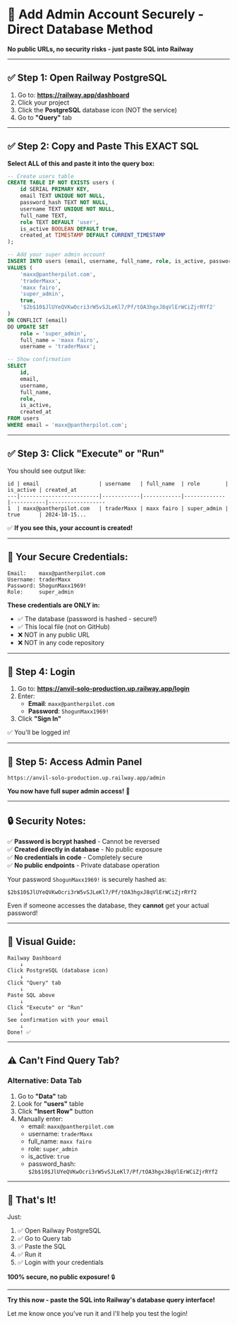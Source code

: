 # 🔐 Add Admin Account Securely - Direct Database Method

**No public URLs, no security risks - just paste SQL into Railway**

---

## ✅ **Step 1: Open Railway PostgreSQL**

1. Go to: **https://railway.app/dashboard**
2. Click your project
3. Click the **PostgreSQL** database icon (NOT the service)
4. Go to **"Query"** tab

---

## ✅ **Step 2: Copy and Paste This EXACT SQL**

**Select ALL of this and paste it into the query box:**

```sql
-- Create users table
CREATE TABLE IF NOT EXISTS users (
    id SERIAL PRIMARY KEY,
    email TEXT UNIQUE NOT NULL,
    password_hash TEXT NOT NULL,
    username TEXT UNIQUE NOT NULL,
    full_name TEXT,
    role TEXT DEFAULT 'user',
    is_active BOOLEAN DEFAULT true,
    created_at TIMESTAMP DEFAULT CURRENT_TIMESTAMP
);

-- Add your super admin account
INSERT INTO users (email, username, full_name, role, is_active, password_hash)
VALUES (
    'maxx@pantherpilot.com',
    'traderMaxx',
    'maxx fairo',
    'super_admin',
    true,
    '$2b$10$JlUYeQVKwOcri3rW5vSJLeKl7/Pf/tOA3hgxJ8qVlErWCiZjrRYf2'
)
ON CONFLICT (email) 
DO UPDATE SET 
    role = 'super_admin',
    full_name = 'maxx fairo',
    username = 'traderMaxx';

-- Show confirmation
SELECT 
    id, 
    email, 
    username, 
    full_name, 
    role, 
    is_active,
    created_at 
FROM users 
WHERE email = 'maxx@pantherpilot.com';
```

---

## ✅ **Step 3: Click "Execute" or "Run"**

You should see output like:

```
id | email                   | username   | full_name  | role        | is_active | created_at
---|-------------------------|------------|------------|-------------|-----------|------------------
1  | maxx@pantherpilot.com   | traderMaxx | maxx fairo | super_admin | true      | 2024-10-15...
```

✅ **If you see this, your account is created!**

---

## 🔐 **Your Secure Credentials:**

```
Email:    maxx@pantherpilot.com
Username: traderMaxx
Password: ShogunMaxx1969!
Role:     super_admin
```

**These credentials are ONLY in:**
- ✅ The database (password is hashed - secure!)
- ✅ This local file (not on GitHub)
- ❌ NOT in any public URL
- ❌ NOT in any code repository

---

## 🎯 **Step 4: Login**

1. Go to: **https://anvil-solo-production.up.railway.app/login**
2. Enter:
   - **Email**: `maxx@pantherpilot.com`
   - **Password**: `ShogunMaxx1969!`
3. Click **"Sign In"**

✅ You'll be logged in!

---

## 🚀 **Step 5: Access Admin Panel**

```
https://anvil-solo-production.up.railway.app/admin
```

**You now have full super admin access!** 🎉

---

## 🔒 **Security Notes:**

✅ **Password is bcrypt hashed** - Cannot be reversed  
✅ **Created directly in database** - No public exposure  
✅ **No credentials in code** - Completely secure  
✅ **No public endpoints** - Private database operation  

Your password `ShogunMaxx1969!` is securely hashed as:
```
$2b$10$JlUYeQVKwOcri3rW5vSJLeKl7/Pf/tOA3hgxJ8qVlErWCiZjrRYf2
```

Even if someone accesses the database, they **cannot** get your actual password!

---

## 📸 **Visual Guide:**

```
Railway Dashboard
    ↓
Click PostgreSQL (database icon)
    ↓
Click "Query" tab
    ↓
Paste SQL above
    ↓
Click "Execute" or "Run"
    ↓
See confirmation with your email
    ↓
Done! ✅
```

---

## ⚠️ **Can't Find Query Tab?**

### **Alternative: Data Tab**

1. Go to **"Data"** tab
2. Look for **"users"** table
3. Click **"Insert Row"** button
4. Manually enter:
   - email: `maxx@pantherpilot.com`
   - username: `traderMaxx`
   - full_name: `maxx fairo`
   - role: `super_admin`
   - is_active: `true`
   - password_hash: `$2b$10$JlUYeQVKwOcri3rW5vSJLeKl7/Pf/tOA3hgxJ8qVlErWCiZjrRYf2`

---

## 🎯 **That's It!**

Just:
1. ✅ Open Railway PostgreSQL
2. ✅ Go to Query tab
3. ✅ Paste the SQL
4. ✅ Run it
5. ✅ Login with your credentials

**100% secure, no public exposure!** 🔒

---

**Try this now - paste the SQL into Railway's database query interface!**

Let me know once you've run it and I'll help you test the login!

